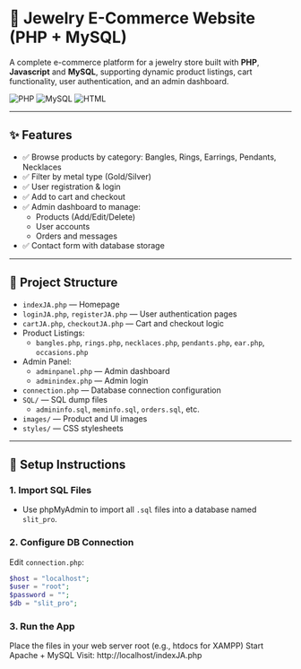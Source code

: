 # 💍 Jewelry E-Commerce Website (PHP + MySQL)

A complete e-commerce platform for a jewelry store built with **PHP**, **Javascript** and **MySQL**, supporting dynamic product listings, cart functionality, user authentication, and an admin dashboard.

![PHP](https://img.shields.io/badge/Backend-PHP-blue)
![MySQL](https://img.shields.io/badge/Database-MySQL-orange)
![HTML](https://img.shields.io/badge/Frontend-HTML/CSS-green)

---

## ✨ Features

- ✅ Browse products by category: Bangles, Rings, Earrings, Pendants, Necklaces
- ✅ Filter by metal type (Gold/Silver)
- ✅ User registration & login
- ✅ Add to cart and checkout
- ✅ Admin dashboard to manage:
  - Products (Add/Edit/Delete)
  - User accounts
  - Orders and messages
- ✅ Contact form with database storage

---

## 📁 Project Structure

- `indexJA.php` — Homepage
- `loginJA.php`, `registerJA.php` — User authentication pages
- `cartJA.php`, `checkoutJA.php` — Cart and checkout logic
- Product Listings:
  - `bangles.php`, `rings.php`, `necklaces.php`, `pendants.php`, `ear.php`, `occasions.php`
- Admin Panel:
  - `adminpanel.php` — Admin dashboard
  - `adminindex.php` — Admin login
- `connection.php` — Database connection configuration
- `SQL/` — SQL dump files
  - `admininfo.sql`, `meminfo.sql`, `orders.sql`, etc.
- `images/` — Product and UI images
- `styles/` — CSS stylesheets




---

## 🧪 Setup Instructions

### 1. Import SQL Files

- Use phpMyAdmin to import all `.sql` files into a database named `slit_pro`.

### 2. Configure DB Connection

Edit `connection.php`:

```php
$host = "localhost";
$user = "root";
$password = "";
$db = "slit_pro";
```


### 3. Run the App
Place the files in your web server root (e.g., htdocs for XAMPP)
Start Apache + MySQL
Visit: http://localhost/indexJA.php
